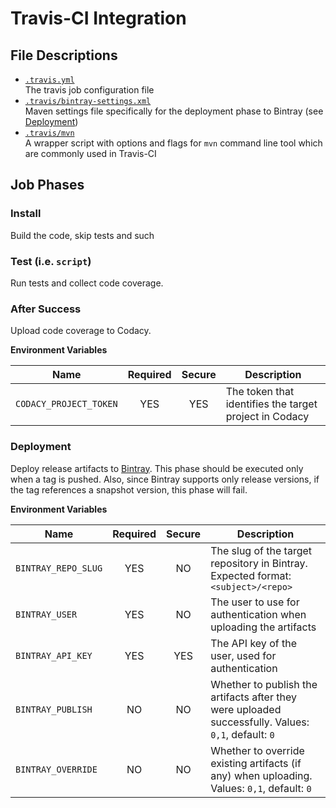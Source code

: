 # Travis-CI Integration

## File Descriptions

* [`.travis.yml`](../.travis.yml)  
  The travis job configuration file
* [`.travis/bintray-settings.xml`](bintray-settings.xml)  
  Maven settings file specifically for the deployment phase to Bintray (see [Deployment](#deployment))
* [`.travis/mvn`](mvn)  
  A wrapper script with options and flags for `mvn` command line tool which are commonly used in Travis-CI

## Job Phases

### Install

Build the code, skip tests and such

### Test (i.e. `script`)

Run tests and collect code coverage.

### After Success

Upload code coverage to Codacy.

**Environment Variables**  

| Name                   | Required | Secure | Description |
| ---------------------- | :------: | :----: | ----------- |
| `CODACY_PROJECT_TOKEN` | YES      | YES    | The token that identifies the target project in Codacy |   

### Deployment

Deploy release artifacts to [Bintray](https://bintray.com). 
This phase should be executed only when a tag is pushed.
Also, since Bintray supports only release versions, if the tag references a snapshot version, this phase will fail.

**Environment Variables**  

| Name                | Required | Secure | Description |
| ------------------- | :------: | :----: | ----------- |
| `BINTRAY_REPO_SLUG` | YES      | NO     | The slug of the target repository in Bintray. Expected format: `<subject>/<repo>` |
| `BINTRAY_USER`      | YES      | NO     | The user to use for authentication when uploading the artifacts |
| `BINTRAY_API_KEY`   | YES      | YES    | The API key of the user, used for authentication |
| `BINTRAY_PUBLISH`   | NO       | NO     | Whether to publish the artifacts after they were uploaded successfully. Values: `0,1`, default: `0` | 
| `BINTRAY_OVERRIDE`  | NO       | NO     | Whether to override existing artifacts (if any) when uploading. Values: `0,1`, default: `0` | 

